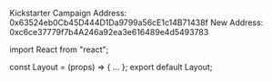 Kickstarter Campaign
Address: 0x63524eb0Cb45D444D1Da9799a56cE1c14B71438f
New Address: 0xc6ce37779f7b4A246a92ea3e616489e4d5493783

import React from "react";
 
const Layout = (props) => {
  ...
};
export default Layout;